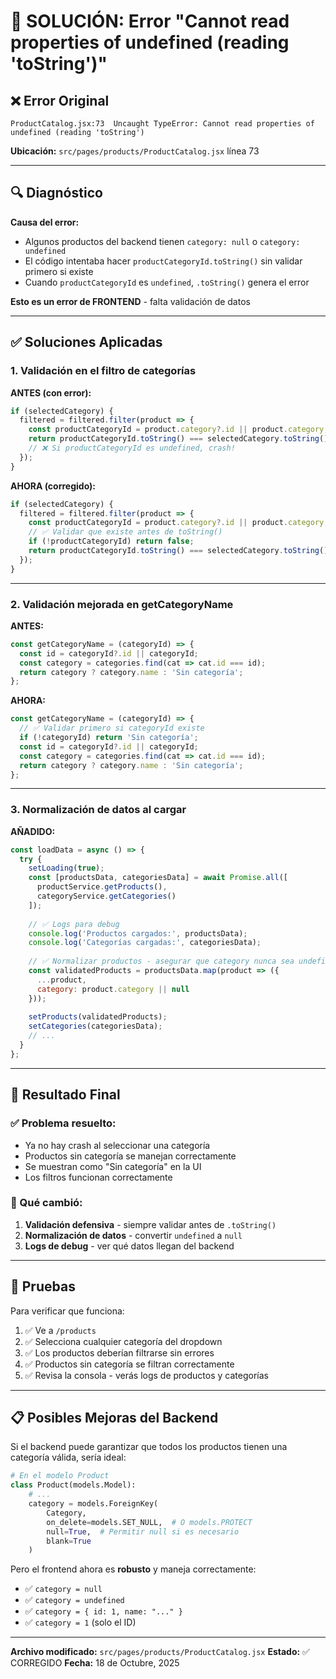 # 🔧 SOLUCIÓN: Error "Cannot read properties of undefined (reading 'toString')"

## ❌ Error Original

```
ProductCatalog.jsx:73  Uncaught TypeError: Cannot read properties of undefined (reading 'toString')
```

**Ubicación:** `src/pages/products/ProductCatalog.jsx` línea 73

---

## 🔍 Diagnóstico

**Causa del error:**
- Algunos productos del backend tienen `category: null` o `category: undefined`
- El código intentaba hacer `productCategoryId.toString()` sin validar primero si existe
- Cuando `productCategoryId` es `undefined`, `.toString()` genera el error

**Esto es un error de FRONTEND** - falta validación de datos

---

## ✅ Soluciones Aplicadas

### 1. Validación en el filtro de categorías

**ANTES (con error):**
```javascript
if (selectedCategory) {
  filtered = filtered.filter(product => {
    const productCategoryId = product.category?.id || product.category;
    return productCategoryId.toString() === selectedCategory.toString();
    // ❌ Si productCategoryId es undefined, crash!
  });
}
```

**AHORA (corregido):**
```javascript
if (selectedCategory) {
  filtered = filtered.filter(product => {
    const productCategoryId = product.category?.id || product.category;
    // ✅ Validar que existe antes de toString()
    if (!productCategoryId) return false;
    return productCategoryId.toString() === selectedCategory.toString();
  });
}
```

---

### 2. Validación mejorada en getCategoryName

**ANTES:**
```javascript
const getCategoryName = (categoryId) => {
  const id = categoryId?.id || categoryId;
  const category = categories.find(cat => cat.id === id);
  return category ? category.name : 'Sin categoría';
};
```

**AHORA:**
```javascript
const getCategoryName = (categoryId) => {
  // ✅ Validar primero si categoryId existe
  if (!categoryId) return 'Sin categoría';
  const id = categoryId?.id || categoryId;
  const category = categories.find(cat => cat.id === id);
  return category ? category.name : 'Sin categoría';
};
```

---

### 3. Normalización de datos al cargar

**AÑADIDO:**
```javascript
const loadData = async () => {
  try {
    setLoading(true);
    const [productsData, categoriesData] = await Promise.all([
      productService.getProducts(),
      categoryService.getCategories()
    ]);
    
    // ✅ Logs para debug
    console.log('Productos cargados:', productsData);
    console.log('Categorías cargadas:', categoriesData);
    
    // ✅ Normalizar productos - asegurar que category nunca sea undefined
    const validatedProducts = productsData.map(product => ({
      ...product,
      category: product.category || null
    }));
    
    setProducts(validatedProducts);
    setCategories(categoriesData);
    // ...
  }
};
```

---

## 🎯 Resultado Final

### ✅ Problema resuelto:
- Ya no hay crash al seleccionar una categoría
- Productos sin categoría se manejan correctamente
- Se muestran como "Sin categoría" en la UI
- Los filtros funcionan correctamente

### 🔧 Qué cambió:
1. **Validación defensiva** - siempre validar antes de `.toString()`
2. **Normalización de datos** - convertir `undefined` a `null`
3. **Logs de debug** - ver qué datos llegan del backend

---

## 🧪 Pruebas

Para verificar que funciona:

1. ✅ Ve a `/products`
2. ✅ Selecciona cualquier categoría del dropdown
3. ✅ Los productos deberían filtrarse sin errores
4. ✅ Productos sin categoría se filtran correctamente
5. ✅ Revisa la consola - verás logs de productos y categorías

---

## 📋 Posibles Mejoras del Backend

Si el backend puede garantizar que todos los productos tienen una categoría válida, sería ideal:

```python
# En el modelo Product
class Product(models.Model):
    # ...
    category = models.ForeignKey(
        Category, 
        on_delete=models.SET_NULL,  # O models.PROTECT
        null=True,  # Permitir null si es necesario
        blank=True
    )
```

Pero el frontend ahora es **robusto** y maneja correctamente:
- ✅ `category = null`
- ✅ `category = undefined`
- ✅ `category = { id: 1, name: "..." }`
- ✅ `category = 1` (solo el ID)

---

**Archivo modificado:** `src/pages/products/ProductCatalog.jsx`
**Estado:** ✅ CORREGIDO
**Fecha:** 18 de Octubre, 2025
